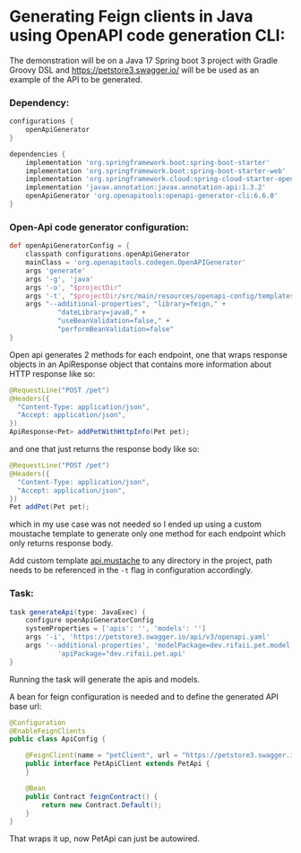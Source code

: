 # Generating Feign clients in Java using OpenAPI code generation CLI:

The demonstration will be on a Java 17 Spring boot 3 project with Gradle Groovy DSL and
https://petstore3.swagger.io/ will be be used as an example of the API to be generated.

### Dependency:

```groovy
configurations {
    openApiGenerator
}

dependencies {
    implementation 'org.springframework.boot:spring-boot-starter'
    implementation 'org.springframework.boot:spring-boot-starter-web'
    implementation 'org.springframework.cloud:spring-cloud-starter-openfeign:4.0.1'
    implementation 'javax.annotation:javax.annotation-api:1.3.2'
    openApiGenerator 'org.openapitools:openapi-generator-cli:6.6.0'
}
```

### Open-Api code generator configuration:

```groovy
def openApiGeneratorConfig = {
    classpath configurations.openApiGenerator
    mainClass = 'org.openapitools.codegen.OpenAPIGenerator'
    args 'generate'
    args '-g', 'java'
    args '-o', "$projectDir"
    args '-t', "$projectDir/src/main/resources/openapi-config/templates"
    args "--additional-properties", "library=feign," +
            "dateLibrary=java8," +
            "useBeanValidation=false," +
            "performBeanValidation=false"
}
```
Open api generates 2 methods for each endpoint, one that wraps response objects in an ApiResponse object that contains more information about HTTP response like so:
```java
@RequestLine("POST /pet")
@Headers({
  "Content-Type: application/json",
  "Accept: application/json",
})
ApiResponse<Pet> addPetWithHttpInfo(Pet pet);
```

and one that just returns the response body like so:

```java
@RequestLine("POST /pet")
@Headers({
  "Content-Type: application/json",
  "Accept: application/json",
})
Pet addPet(Pet pet);
```

which in my use case was not needed so I ended up using a custom moustache template to generate only one method for each endpoint which only returns response body.

Add custom template [api.mustache](https://gist.github.com/dev-rifaii/2b0e7131fa60f957a2b052b48b34f0ff) to any directory in the project, path needs to be referenced in the `-t` flag in configuration accordingly.

### Task:

```groovy
task generateApi(type: JavaExec) {
    configure openApiGeneratorConfig
    systemProperties = ['apis': '', 'models': '']
    args '-i', 'https://petstore3.swagger.io/api/v3/openapi.yaml'
    args '--additional-properties', 'modelPackage=dev.rifaii.pet.model,' +
            'apiPackage="dev.rifaii.pet.api'
}
```

Running the task will generate the apis and models.

A bean for feign configuration is needed and to define the generated API base url:

```java
@Configuration
@EnableFeignClients
public class ApiConfig {

    @FeignClient(name = "petClient", url = "https://petstore3.swagger.io/api/v3")
    public interface PetApiClient extends PetApi {
    }

    @Bean
    public Contract feignContract() {
        return new Contract.Default();
    }
}
```

That wraps it up, now PetApi can just be autowired.